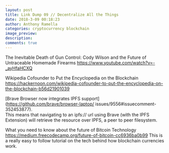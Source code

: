 ```yaml
---
layout: post
title: Link Dump 09 // Decentralize All the Things
date: 2018-3-09 00:18:23
author: Anthony Ramella
categories: cryptocurrency blockchain
image_preview:
description:
comments: true
---
```

The Inevitable Death of Gun Control: Cody Wilson and the Future of Untraceable Homemade Firearms https://www.youtube.com/watch?v=-_ayHfaHCXQ

Wikipedia Cofounder to Put the Encyclopedia on the Blockchain  
https://hackernoon.com/wikipedia-cofounder-to-put-the-encyclopedia-on-the-blockchain-b56d21901039  

[Brave Browser now integrates IPFS support](https://github.com/brave/browser-laptop/  issues/9556#issuecomment-352453877).  
This means that navigating to an ipfs:// url using Brave (with the IPFS Extension) will retrieve the resource over IPFS, a peer to peer filesystem.  

What you need to know about the future of Bitcoin Technology  
https://medium.freecodecamp.org/future-of-bitcoin-cc6936ba0b99
This is a really easy to follow tutorial on the tech behind how blockchain currencies work.
